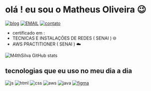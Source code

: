 
<h1> olá ! eu sou o Matheus Oliveira 😉  </h1> 


[![blog](https://img.shields.io/badge/LinkedIn-0077B5?style=for-the-badge&logo=linkedin&logoColor=white)](https://www.linkedin.com/in/matheus-oliveira-815a8a1b8/)
[![EMAIL](https://img.shields.io/badge/Gmail-D14836?style=for-the-badge&logo=gmail&logoColor=white)](https://mail.google.com/mail/u/0/?tab=rm&ogbl#inbox?compose=GTvVlcRzDsMxnjbfDZjDrpKcgKJwHBGhDKgrfBKnwnXlgTcRsqvSRDzzQkcxVFFsqQCKnRTPhDKdB)
[![contato](https://img.shields.io/badge/WhatsApp-25D366?style=for-the-badge&logo=whatsapp&logoColor=white)](Https://wa.me/5511985943762)




 - certificado em :
- TECNICAS E INSTALAÇÕES DE REDES  ( SENAI ) 🌐
- AWS PRACTITIONER  ( SENAI ) ☁️
 



![M4thSilva GitHub stats](https://github-readme-stats.vercel.app/api?username=M4thSilva&show_icons=true&theme=tokyonight)



## tecnologias que eu uso no meu dia a dia 

![js](https://img.shields.io/badge/JavaScript-F7DF1E?style=for-the-badge&logo=javascript&logoColor=black)
![html](https://img.shields.io/badge/HTML5-E34F26?style=for-the-badge&logo=html5&logoColor=white)
![css](https://img.shields.io/badge/CSS3-1572B6?style=for-the-badge&logo=css3&logoColor=white)
![aws](https://img.shields.io/badge/Amazon_AWS-FF9900?style=for-the-badge&logo=amazonaws&logoColor=white)
![java](https://img.shields.io/badge/Java-ED8B00?style=for-the-badge&logo=openjdk&logoColor=white)
[![figma](https://img.shields.io/badge/Figma-F24E1E?style=for-the-badge&logo=figma&logoColor=white)](https://www.figma.com/files/recents-and-sharing/recently-viewed?fuid=1287206146566269313)









